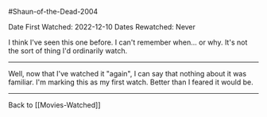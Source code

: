 #Shaun-of-the-Dead-2004

Date First Watched:  2022-12-10
Dates Rewatched:  Never

I think I've seen this one before.  I can't remember when... or why.  It's not the sort of thing I'd ordinarily watch.

---
Well, now that I've watched it "again", I can say that nothing about it was familiar.  I'm marking this as my first watch.  Better than I feared it would be.

---
Back to [[Movies-Watched]]